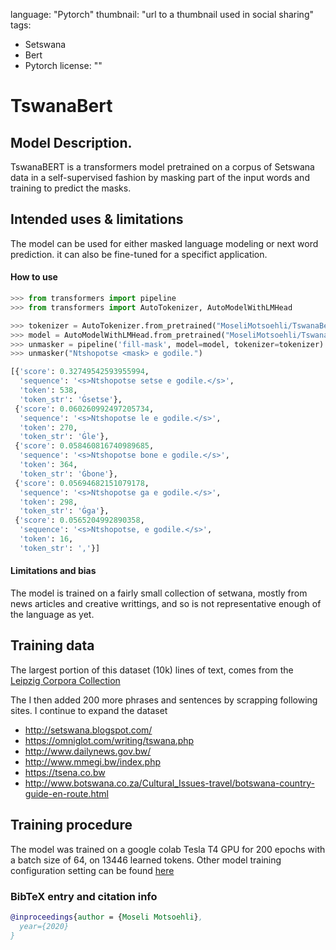 language: "Pytorch"
thumbnail: "url to a thumbnail used in social sharing"
tags:
- Setswana
- Bert
- Pytorch
license: ""

# TswanaBert

## Model Description.
TswanaBERT is a transformers model pretrained on a corpus of Setswana data in a self-supervised fashion by masking part of the input words and training to predict the masks.

## Intended uses & limitations
The model can  be used for either masked language modeling or next word prediction. it can also be fine-tuned for a specifict application. 

#### How to use

```python
>>> from transformers import pipeline
>>> from transformers import AutoTokenizer, AutoModelWithLMHead

>>> tokenizer = AutoTokenizer.from_pretrained("MoseliMotsoehli/TswanaBert")
>>> model = AutoModelWithLMHead.from_pretrained("MoseliMotsoehli/TswanaBert")
>>> unmasker = pipeline('fill-mask', model=model, tokenizer=tokenizer)
>>> unmasker("Ntshopotse <mask> e godile.")

[{'score': 0.32749542593955994,
  'sequence': '<s>Ntshopotse setse e godile.</s>',
  'token': 538,
  'token_str': 'Ġsetse'},
 {'score': 0.060260992497205734,
  'sequence': '<s>Ntshopotse le e godile.</s>',
  'token': 270,
  'token_str': 'Ġle'},
 {'score': 0.058460816740989685,
  'sequence': '<s>Ntshopotse bone e godile.</s>',
  'token': 364,
  'token_str': 'Ġbone'},
 {'score': 0.05694682151079178,
  'sequence': '<s>Ntshopotse ga e godile.</s>',
  'token': 298,
  'token_str': 'Ġga'},
 {'score': 0.0565204992890358,
  'sequence': '<s>Ntshopotse, e godile.</s>',
  'token': 16,
  'token_str': ','}]
```

#### Limitations and bias
The model is trained on a fairly small collection of setwana, mostly from news articles and creative writtings, and so is not representative enough of the language as yet.

## Training data

The largest portion of this dataset (10k)  lines of text, comes from the [Leipzig Corpora Collection](https://wortschatz.uni-leipzig.de/en/download)

The I then added 200 more phrases and sentences by scrapping following sites. I continue to expand the dataset

* http://setswana.blogspot.com/
* https://omniglot.com/writing/tswana.php
* http://www.dailynews.gov.bw/
* http://www.mmegi.bw/index.php
* https://tsena.co.bw
* http://www.botswana.co.za/Cultural_Issues-travel/botswana-country-guide-en-route.html

## Training procedure
The model was trained on a google colab Tesla T4 GPU for 200 epochs with a batch size of 64, on 13446 learned tokens.
Other model training configuration setting can be found [here](https://s3.amazonaws.com/models.huggingface.co/bert/MoseliMotsoehli/TswanaBert/config.json)

### BibTeX entry and citation info

```bibtex
@inproceedings{author = {Moseli Motsoehli},
  year={2020}
}
```
